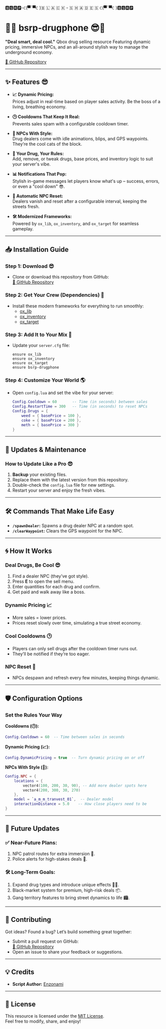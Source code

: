 
🅱🆂🆁🅿-⊂(▀¯▀⊂ )🇧 🇱 🇦 🇨 🇰 - 🇸 🇭 🇦 🇩 🇪 🇸 ⊂(▀¯▀⊂ )🅱🆂🆁🅿

# **📱😎 bsrp-drugphone 😎📱**  

**"Deal smart, deal cool."** Qbox drug selling resource Featuring dynamic pricing, immersive NPCs, and an all-around stylish way to manage the underground economy.  

[🔗 GitHub Repository](https://github.com/enzonami/bsrp-drugphone)

---

## **✨ Features 😎**  

- **📈 Dynamic Pricing:**  
  Prices adjust in real-time based on player sales activity. Be the boss of a living, breathing economy.  

- **🕒 Cooldowns That Keep It Real:**  
  Prevents sales spam with a configurable cooldown timer.  

- **🤖 NPCs With Style:**  
  Drug dealers come with idle animations, blips, and GPS waypoints. They’re the cool cats of the block.  

- **💊 Your Drug, Your Rules:**  
  Add, remove, or tweak drugs, base prices, and inventory logic to suit your server's vibe.  

- **📊 Notifications That Pop:**  
  Stylish in-game messages let players know what's up – success, errors, or even a "cool down" 😎.  

- **🔄 Automatic NPC Reset:**  
  Dealers vanish and reset after a configurable interval, keeping the streets fresh.  

- **🛠️ Modernized Frameworks:**  
  Powered by `ox_lib`, `ox_inventory`, and `ox_target` for seamless gameplay.  

---

## **📥 Installation Guide**

### **Step 1: Download 😎**  
- Clone or download this repository from GitHub:  
  [🔗 GitHub Repository](https://github.com/enzonami/bsrp-drugphone)

### **Step 2: Get Your Crew (Dependencies) 📱**  
- Install these modern frameworks for everything to run smoothly:  
  - [ox_lib](https://github.com/overextended/ox_lib)  
  - [ox_inventory](https://github.com/overextended/ox_inventory)  
  - [ox_target](https://github.com/overextended/ox_target)  

### **Step 3: Add It to Your Mix 🎵**  
- Update your `server.cfg` file:  
  ```plaintext
  ensure ox_lib
  ensure ox_inventory
  ensure ox_target
  ensure bsrp-drugphone
  ```

### **Step 4: Customize Your World 🌎**  
- Open `config.lua` and set the vibe for your server:  
  ```lua
  Config.Cooldown = 60       -- Time (in seconds) between sales
  Config.RestartTime = 300   -- Time (in seconds) to reset NPCs
  Config.Drugs = {
      weed = { basePrice = 100 },
      coke = { basePrice = 200 },
      meth = { basePrice = 300 }
  }
  ```

---

## **🔄 Updates & Maintenance**

### **How to Update Like a Pro 😎**  
1. **Backup** your existing files.  
2. Replace them with the latest version from this repository.  
3. Double-check the `config.lua` file for new settings.  
4. Restart your server and enjoy the fresh vibes.  

---

## **🛠️ Commands That Make Life Easy**

- **`/spawnDealer`:** Spawns a drug dealer NPC at a random spot.  
- **`/clearWaypoint`:** Clears the GPS waypoint for the NPC.  

---

## **🌀 How It Works**

### **Deal Drugs, Be Cool 😎**  
1. Find a dealer NPC (they’ve got style).  
2. Press **E** to open the sell menu.  
3. Enter quantities for each drug and confirm.  
4. Get paid and walk away like a boss.  

### **Dynamic Pricing 📈**  
- More sales = lower prices.  
- Prices reset slowly over time, simulating a true street economy.  

### **Cool Cooldowns 🕒**  
- Players can only sell drugs after the cooldown timer runs out.  
- They’ll be notified if they’re too eager.  

### **NPC Reset 🔄**  
- NPCs despawn and refresh every few minutes, keeping things dynamic.  

---

## **🛡️ Configuration Options**

### **Set the Rules Your Way**  

**Cooldowns (🕒):**  
```lua
Config.Cooldown = 60  -- Time between sales in seconds
```

**Dynamic Pricing (📈):**  
```lua
Config.DynamicPricing = true  -- Turn dynamic pricing on or off
```

**NPCs With Style (🤖):**  
```lua
Config.NPC = {
    locations = {
        vector4(100, 200, 30, 90), -- Add more dealer spots here
        vector4(200, 300, 30, 270)
    },
    model = `a_m_m_tranvest_01`,  -- Dealer model
    interactionDistance = 5.0    -- How close players need to be
}
```

---

## **🚀 Future Updates**

### ✅ Near-Future Plans:  
1. NPC patrol routes for extra immersion 📱.    
2. Police alerts for high-stakes deals 🚨.  

### 🛠️ Long-Term Goals:  
1. Expand drug types and introduce unique effects 🌿💉.  
2. Black-market system for premium, high-risk deals 📦.  
3. Gang territory features to bring street dynamics to life 🏙️.  

---

## **🤝 Contributing**

Got ideas? Found a bug? Let’s build something great together:  
- Submit a pull request on GitHub:  
  [🔗 GitHub Repository](https://github.com/enzonami/bsrp-drugphone)  
- Open an issue to share your feedback or suggestions.  

---

## **💡 Credits**  

- **Script Author:** [Enzonami](https://github.com/enzonami)    

---

## **📜 License**

This resource is licensed under the [MIT License](LICENSE).  
Feel free to modify, share, and enjoy!  

